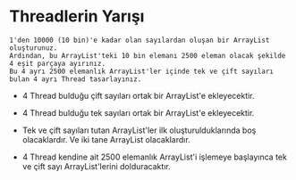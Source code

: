 # Threadlerin Yarışı

    1'den 10000 (10 bin)'e kadar olan sayılardan oluşan bir ArrayList oluşturunuz. 
    Ardından, bu ArrayList'teki 10 bin elemanı 2500 eleman olacak şekilde 4 eşit parçaya ayırınız. 
    Bu 4 ayrı 2500 elemanlık ArrayList'ler içinde tek ve çift sayıları bulan 4 ayrı Thread tasarlayınız.


- 4 Thread bulduğu çift sayıları ortak bir ArrayList'e ekleyecektir.

- 4 Thread bulduğu tek sayıları ortak bir ArrayList'e ekleyecektir.

- Tek ve çift sayıları tutan ArrayList'ler ilk oluşturulduklarında boş olacaklardır. Ve iki tane ArrayList olacaklardır.

- 4 Thread kendine ait 2500 elemanlık ArrayList'i işlemeye başlayınca tek ve çift sayı ArrayList'lerini dolduracaktır.
